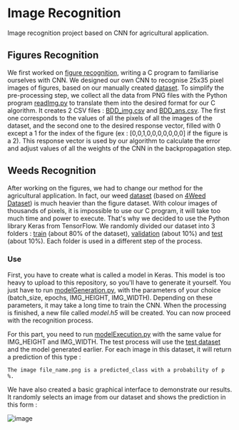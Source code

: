 # Image Recognition
Image recognition project based on CNN for agricultural application.

## Figures Recognition
We first worked on [figure recognition](Figures/), writing a C program to familiarise ourselves with CNN. We designed our own CNN to recognise 25x35 pixel images of figures, based on our manually created [dataset](Figures/dataset/).
To simplify the pre-processing step, we collect all the data from PNG files with the Python program [readImg.py](Figures/readImg.py) to translate them into the desired format for our C algorithm. It creates 2 CSV files : [BDD_img.csv](Figures/BDD_img.csv) and [BDD_ans.csv](Figures/BDD_ans.csv). The first one corresponds to the values of all the pixels of all the images of the dataset, and the second one to the desired response vector, filled with 0 except a 1 for the index of the figure (ex : [0,0,1,0,0,0,0,0,0,0] if the figure is a 2). This response vector is used by our algorithm to calculate the error and adjust values of all the weights of the CNN in the backpropagation step.

## Weeds Recognition
After working on the figures, we had to change our method for the agricultural application. In fact, our weed [dataset](Weeds/dataset/) (based on [4Weed Dataset](https://arxiv.org/abs/2204.00080)) is much heavier than the figure dataset. With colour images of thousands of pixels, it is impossible to use our C program, it will take too much time and power to execute.
That's why we decided to use the Python library Keras from TensorFlow.
We randomly divided our dataset into 3 folders : [train](Weeds/dataset/train/) (about 80% of the dataset), [validation](Weeds/dataset/validation/) (about 10%) and [test](Weeds/dataset/test/) (about 10%). Each folder is used in a different step of the process.

### Use
First, you have to create what is called a model in Keras. This model is too heavy to upload to this repository, so you'll have to generate it yourself. You just have to run [modelGeneration.py](Weeds/modelGeneration.py), with the parameters of your choice (batch_size, epochs, IMG_HEIGHT, IMG_WIDTH). Depending on these parameters, it may take a long time to train the CNN. When the processing is finished, a new file called *model.h5* will be created.
You can now proceed with the recognition process.

For this part, you need to run [modelExecution.py](Weeds/modelExecution.py) with the same value for IMG_HEIGHT and IMG_WIDTH. The test process will use the [test dataset](Weeds/dataset/test/) and the model generated earlier. For each image in this dataset, it will return a prediction of this type :

```
The image file_name.png is a predicted_class with a probability of p %.
```

We have also created a basic graphical interface to demonstrate our results. It randomly selects an image from our dataset and shows the prediction in this form :

![image](https://user-images.githubusercontent.com/103205458/229785655-e344d125-e0ab-4ac3-994f-ed87285ccd82.png)
